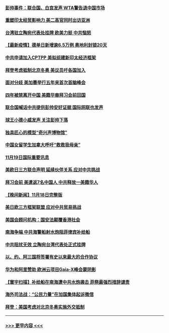#### [彭帅事件：联合国、白宫发声 WTA警告退中国市场](../pages/prog202/a103273091.md?t=11201101) 
#### [重塑印太经贸影响力 美二高官同时出访亚洲](../pages/prog202/a103273075.md?t=11201101) 
#### [台湾驻立陶宛代表处挂牌 欧美力挺 中共恼怒](../pages/prog202/a103273031.md?t=11201101) 
#### [【最新疫情】德单日新增逾6.5万例 奥地利封锁20天](../pages/prog202/a103272870.md?t=11201101) 
#### [中共申请加入CPTPP 美拟组建新印太经济框架](../pages/prog202/a103272988.md?t=11201101) 
#### [拜登考虑抵制北京冬奥 美议员吁各国加入](../pages/prog202/a103272895.md?t=11201101) 
#### [面对分歧 美加墨举行五年来首次首脑峰会](../pages/prog202/a103272899.md?t=11201101) 
#### [四年被禁离开中国 美籍华裔拜习会前回国](../pages/prog202/a103272872.md?t=11201101) 
#### [联合国喊话中共提供彭帅安好证据 国际网联也发声](../pages/prog202/a103272814.md?t=11201101) 
#### [球王小德小威发声 关注彭帅下落](../pages/prog202/a103272796.md?t=11201101) 
#### [独具匠心的模型“奇兴声博物馆”](../pages/prog202/a103272602.md?t=11201101) 
#### [中国女留学生加拿大呼吁“救救我母亲”](../pages/prog202/a103272630.md?t=11201101) 
#### [11月19日国际重要讯息](../pages/prog202/a103272582.md?t=11201101) 
#### [美欧日三方联合声明 延续伙伴关系 应对中共挑战](../pages/prog202/a103272449.md?t=11201101) 
#### [拜习会前 美遣返7名中国人 中共释放一美籍华人](../pages/prog202/a103272435.md?t=11201101) 
#### [【晚间新闻】11月18日完整版](../pages/prog202/a103272318.md?t=11201101) 
#### [美日欧三方框架联盟 应对中共贸易挑战](../pages/prog202/a103272154.md?t=11201101) 
#### [美国会顾问机构：国安法颠覆香港社会](../pages/prog202/a103272203.md?t=11201101) 
#### [南海争端 中共海警船射水炮阻菲律宾补给船](../pages/prog202/a103272150.md?t=11201101) 
#### [中共阻扰无效 立陶宛台湾代表处正式挂牌](../pages/prog202/a103272164.md?t=11201101) 
#### [以、约、阿三国将签署有史以来最大的合作协议](../pages/prog202/a103272082.md?t=11201101) 
#### [华为和阿里赞助 欧洲云项目Gaia-X峰会蒙阴影](../pages/prog202/a103272140.md?t=11201101) 
#### [【寰宇扫描】补给船在南海遭中共水炮袭击 菲祭最强烈措辞谴责](../pages/prog202/a103272130.md?t=11201101) 
#### [海外司法战：“公民力量”在加国集体起诉微信](../pages/prog202/a103272097.md?t=11201101) 
#### [拜登：美国考虑对北京冬奥实施外交抵制](../pages/prog202/a103272037.md?t=11201101) 

----
#### [ >>> 更早内容 <<< ](../indexes/prog202-earlier.md)
